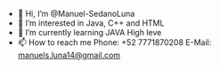 - 👋 Hi, I’m @Manuel-SedanoLuna
- 👀 I’m interested in Java, C++ and HTML 
- 🌱 I’m currently learning JAVA High leve
- 📫 How to reach me Phone: +52 7771870208 E-Mail: manuels.luna14@gmail.com

<!---
Manuel-SedanoLuna/Manuel-SedanoLuna is a ✨ special ✨ repository because its `README.md` (this file) appears on your GitHub profile.
You can click the Preview link to take a look at your changes.
--->
